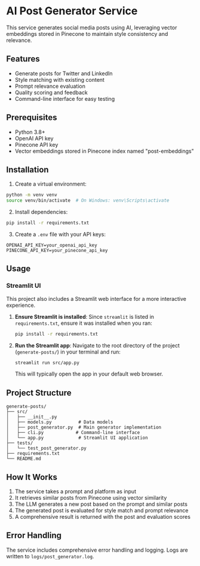 # AI Post Generator Service

This service generates social media posts using AI, leveraging vector embeddings stored in Pinecone to maintain style consistency and relevance.

## Features

- Generate posts for Twitter and LinkedIn
- Style matching with existing content
- Prompt relevance evaluation
- Quality scoring and feedback
- Command-line interface for easy testing

## Prerequisites

- Python 3.8+
- OpenAI API key
- Pinecone API key
- Vector embeddings stored in Pinecone index named "post-embeddings"

## Installation

1. Create a virtual environment:
```bash
python -m venv venv
source venv/bin/activate  # On Windows: venv\Scripts\activate
```

2. Install dependencies:
```bash
pip install -r requirements.txt
```

3. Create a `.env` file with your API keys:
```
OPENAI_API_KEY=your_openai_api_key
PINECONE_API_KEY=your_pinecone_api_key
```

## Usage

### Streamlit UI

This project also includes a Streamlit web interface for a more interactive experience.

1.  **Ensure Streamlit is installed**:
    Since `streamlit` is listed in `requirements.txt`, ensure it was installed when you ran:
    ```bash
    pip install -r requirements.txt
    ```

2.  **Run the Streamlit app**:
    Navigate to the root directory of the project (`generate-posts/`) in your terminal and run:
    ```bash
    streamlit run src/app.py
    ```
    This will typically open the app in your default web browser.

## Project Structure

```
generate-posts/
├── src/
│   ├── __init__.py
│   ├── models.py          # Data models
│   ├── post_generator.py  # Main generator implementation
│   ├── cli.py            # Command-line interface
│   └── app.py             # Streamlit UI application
├── tests/
│   └── test_post_generator.py
├── requirements.txt
└── README.md
```

## How It Works

1. The service takes a prompt and platform as input
2. It retrieves similar posts from Pinecone using vector similarity
3. The LLM generates a new post based on the prompt and similar posts
4. The generated post is evaluated for style match and prompt relevance
5. A comprehensive result is returned with the post and evaluation scores

## Error Handling

The service includes comprehensive error handling and logging. Logs are written to `logs/post_generator.log`.
